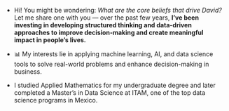 - Hi! You might be wondering: _What are the core beliefs that drive David?_ Let me share one with you — over the past few years, **I’ve been investing in developing structured thinking and data-driven approaches to improve decision-making and create meaningful impact in people’s lives.**
  
- 📊 My interests lie in applying machine learning, AI, and data science tools to solve real-world problems and enhance decision-making in business.
- I studied Applied Mathematics for my undergraduate degree and later completed a Master’s in Data Science at ITAM, one of the top data science programs in Mexico.

<!---
David-Damian/David-Damian is a ✨ special ✨ repository because its `README.md` (this file) appears on your GitHub profile.
You can click the Preview link to take a look at your changes.
--->
